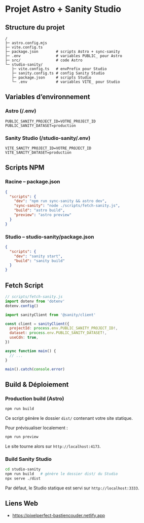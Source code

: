 # Projet Astro + Sanity Studio

## Structure du projet
```
/
├─ astro.config.mjs
├─ vite.config.ts
├─ package.json        # scripts Astro + sync-sanity
├─ .env                # variables PUBLIC_ pour Astro
├─ src/                # code Astro
└─ studio-sanity/
   ├─ vite.config.ts   # envPrefix pour Studio
   ├─ sanity.config.ts # config Sanity Studio
   ├─ package.json     # scripts Studio
   └─ .env             # variables VITE_ pour Studio
```

## Variables d’environnement

### Astro (/.env)
```env
PUBLIC_SANITY_PROJECT_ID=VOTRE_PROJECT_ID
PUBLIC_SANITY_DATASET=production
```

### Sanity Studio (/studio-sanity/.env)
```env
VITE_SANITY_PROJECT_ID=VOTRE_PROJECT_ID
VITE_SANITY_DATASET=production
```

## Scripts NPM

### Racine – package.json
```json
{
  "scripts": {
    "dev": "npm run sync-sanity && astro dev",
    "sync-sanity": "node ./scripts/fetch-sanity.js",
    "build": "astro build",
    "preview": "astro preview"
  }
}
```

### Studio – studio-sanity/package.json
```json
{
  "scripts": {
    "dev": "sanity start",
    "build": "sanity build"
  }
}
```

## Fetch Script

```js
// scripts/fetch-sanity.js
import dotenv from 'dotenv'
dotenv.config()

import sanityClient from '@sanity/client'

const client = sanityClient({
  projectId: process.env.PUBLIC_SANITY_PROJECT_ID!,
  dataset: process.env.PUBLIC_SANITY_DATASET!,
  useCdn: true,
})

async function main() {
  // ...
}

main().catch(console.error)
```

## Build & Déploiement

### Production build (Astro)
```bash
npm run build
```
Ce script génère le dossier `dist/` contenant votre site statique.

Pour prévisualiser localement :
```bash
npm run preview
```
Le site tourne alors sur `http://localhost:4173`.

### Build Sanity Studio
```bash
cd studio-sanity
npm run build   # génère le dossier dist/ du Studio
npx serve ./dist
```
Par défaut, le Studio statique est servi sur `http://localhost:3333`.

## Liens Web
- https://pixelperfect-bastiencouder.netlify.app

